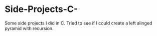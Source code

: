 # Side-Projects-C-

Some side projects I did in C. Tried to see if I could create a left alinged pyramid with recursion. 
